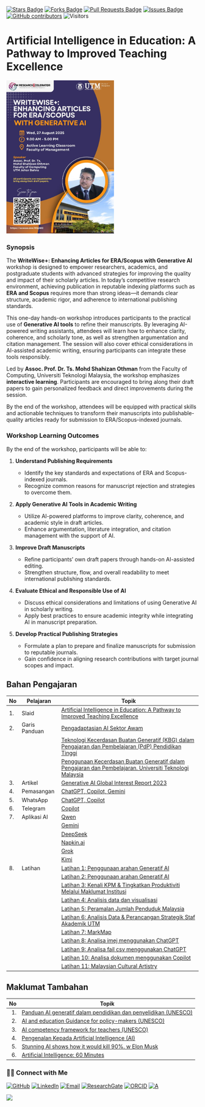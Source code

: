 <a href="https://github.com/drshahizan/short-course/stargazers"><img src="https://img.shields.io/github/stars/drshahizan/short-course" alt="Stars Badge"/></a>
<a href="https://github.com/drshahizan/short-course/network/members"><img src="https://img.shields.io/github/forks/drshahizan/short-course" alt="Forks Badge"/></a>
<a href="https://github.com/drshahizan/short-course/pulls"><img src="https://img.shields.io/github/issues-pr/drshahizan/short-course" alt="Pull Requests Badge"/></a>
<a href="https://github.com/drshahizan/short-course"><img src="https://img.shields.io/github/issues/drshahizan/short-course" alt="Issues Badge"/></a>
<a href="https://github.com/drshahizan/short-course/graphs/contributors"><img alt="GitHub contributors" src="https://img.shields.io/github/contributors/drshahizan/short-course?color=2b9348"></a>
![Visitors](https://api.visitorbadge.io/api/visitors?path=https%3A%2F%2Fgithub.com%2Fdrshahizan%2Fshort-course&labelColor=%23d9e3f0&countColor=%23697689&style=flat)


# Artificial Intelligence in Education: A Pathway to Improved Teaching Excellence

 <img src="https://github.com/drshahizan/short-course/blob/main/workshop/25writewise/images/writewise.jpeg" alt="Shahizan SLR"  height="400">


### **Synopsis**

The **WriteWise+: Enhancing Articles for ERA/Scopus with Generative AI** workshop is designed to empower researchers, academics, and postgraduate students with advanced strategies for improving the quality and impact of their scholarly articles. In today’s competitive research environment, achieving publication in reputable indexing platforms such as **ERA and Scopus** requires more than strong ideas—it demands clear structure, academic rigor, and adherence to international publishing standards.

This one-day hands-on workshop introduces participants to the practical use of **Generative AI tools** to refine their manuscripts. By leveraging AI-powered writing assistants, attendees will learn how to enhance clarity, coherence, and scholarly tone, as well as strengthen argumentation and citation management. The session will also cover ethical considerations in AI-assisted academic writing, ensuring participants can integrate these tools responsibly.

Led by **Assoc. Prof. Dr. Ts. Mohd Shahizan Othman** from the Faculty of Computing, Universiti Teknologi Malaysia, the workshop emphasizes **interactive learning**. Participants are encouraged to bring along their draft papers to gain personalized feedback and direct improvements during the session.

By the end of the workshop, attendees will be equipped with practical skills and actionable techniques to transform their manuscripts into publishable-quality articles ready for submission to ERA/Scopus-indexed journals.


### **Workshop Learning Outcomes**

By the end of the workshop, participants will be able to:

1. **Understand Publishing Requirements**

   * Identify the key standards and expectations of ERA and Scopus-indexed journals.
   * Recognize common reasons for manuscript rejection and strategies to overcome them.

2. **Apply Generative AI Tools in Academic Writing**

   * Utilize AI-powered platforms to improve clarity, coherence, and academic style in draft articles.
   * Enhance argumentation, literature integration, and citation management with the support of AI.

3. **Improve Draft Manuscripts**

   * Refine participants’ own draft papers through hands-on AI-assisted editing.
   * Strengthen structure, flow, and overall readability to meet international publishing standards.

4. **Evaluate Ethical and Responsible Use of AI**

   * Discuss ethical considerations and limitations of using Generative AI in scholarly writing.
   * Apply best practices to ensure academic integrity while integrating AI in manuscript preparation.

5. **Develop Practical Publishing Strategies**

   * Formulate a plan to prepare and finalize manuscripts for submission to reputable journals.
   * Gain confidence in aligning research contributions with target journal scopes and impact.

## Bahan Pengajaran

| No | Pelajaran | Topik |
|--------|---------|---------|
| 1.| Slaid |[Artificial Intelligence in Education: A Pathway to Improved Teaching Excellence](https://liveutm-my.sharepoint.com/:b:/g/personal/shahizan_live_utm_my/EQrmWYJf7c5EtHJiHOrx6B4BiYKmSssyZ3NEadLpitqRZQ?e=H5a20N)|
| 2.|Garis Panduan|[Pengadaptasian AI Sektor Awam](https://www.jdn.gov.my/garis-panduan-pengadaptasian-ai-sektor-awam/)|
| ||[Teknologi Kecerdasan Buatan Generatif (KBG) dalam Pengajaran dan Pembelajaran (PdP) Pendidikan Tinggi](https://cdex-apps.utm.my/files/meipta/GARIS_PANDUAN_PENGGUNAAN_AI.pdf)|
| ||[Penggunaan Kecerdasan Buatan Generatif dalam Pengajaran dan Pembelajaran. Universiti Teknologi Malaysia](https://cdex-apps.utm.my/files/guidelines/GP-KBG-PP-Terkini-1.pdf)|
| 3.| Artikel |[Generative AI Global Interest Report 2023](https://www.electronicshub.org/generative-ai-global-interest-report-2023/)|
| 4. | Pemasangan |[ChatGPT, Copilot, Gemini](./materials/signin.md)|
| 5. | WhatsApp |[ChatGPT, Copilot](./materials/wa-chatgpt.md)|
| 6. | Telegram |[Copilot](./materials/telegram.md)|
| 7. | Aplikasi AI |[Qwen](./materials/qwen.md)|
|  |  |[Gemini](https://gemini.google.com/app)|
|  |  |[DeepSeek](./materials/deepseek.md)|
|  |  |[Napkin.ai](./materials/napkin.md)|
|  |  |[Grok](./materials/grok.md)|
|  |  |[Kimi](./materials/kimi.md)|
|8.  | Latihan | [Latihan 1: Penggunaan arahan Generatif AI](https://github.com/drshahizan/ai-tools/blob/main/materials/untw/fungsi.md)|
|  |  | [Latihan 2: Penggunaan arahan Generatif AI](./materials/latihan2.md)|
|  |  | [Latihan 3: Kenali KPM & Tingkatkan Produktiviti Melalui Maklumat Institusi](./materials/latihan3.md)|
|  |  | [Latihan 4: Analisis data dan visualisasi](./materials/latihan4.md)|
|  |  | [Latihan 5: Peramalan Jumlah Penduduk Malaysia](./materials/latihan5.md)|
|  |  | [Latihan 6: Analisis Data & Perancangan Strategik Staf Akademik UTM](./materials/latihan6.md)|
|  |  | [Latihan 7: MarkMap](https://github.com/drshahizan/ai-tools/blob/main/materials/pimpin/markmap.md)|
|  |  | [Latihan 8: Analisa imej menggunakan ChatGPT](https://github.com/drshahizan/ai-tools/blob/main/materials/untw/dokumen_untw.md)|
|  |  | [Latihan 9: Analisa fail csv menggunakan ChatGPT](https://github.com/drshahizan/ai-tools/blob/main/materials/untw/dokumen_chatgpt.md)|
|  |  | [Latihan 10: Analisa dokumen menggunakan Copilot](https://github.com/drshahizan/ai-tools/blob/main/materials/untw/dokumen_copilot.md)|
|  |  | [Latihan 11: Malaysian Cultural Artistry](https://github.com/drshahizan/Generative-AI-Playground/blob/main/materials/drawing.md) |

## Maklumat Tambahan

| No | Topik |
|--------:|---------|
|1.|[Panduan AI generatif dalam pendidikan dan penyelidikan (UNESCO)](https://github.com/drshahizan/short-course/blob/main/workshop/25skkulai/materials/390836may.pdf)|
|2.|[AI and education Guidance for policy-makers (UNESCO)](https://github.com/drshahizan/short-course/blob/main/workshop/25skkulai/materials/391104eng.pdf)|
|3.|[AI competency framework for teachers (UNESCO)](https://github.com/drshahizan/short-course/blob/main/workshop/25skkulai/materials/376709eng.pdf)|
|4.|[Pengenalan Kepada Artificial Intelligence (AI)](https://youtu.be/kms0WrEbs0Q?si=woVk00RDgFNC5rBd)|
|5.|[Stunning AI shows how it would kill 90%. w Elon Musk](https://youtu.be/J6Mdq3n6kgk?si=4G0k5-WNH55pBMhw)|
|6.|[Artificial Intelligence: 60 Minutes ](https://youtu.be/aZ5EsdnpLMI?si=3aEFdMyTnOWZTuCZ)|

### 🙌🏻 Connect with Me
<p align="left">
    <a href="https://github.com/drshahizan" target="_blank"><img alt="GitHub" src="https://img.shields.io/badge/-@drshahizan-181717?style=flat-square&logo=GitHub&logoColor=white"></a>
    <a href="https://www.linkedin.com/in/drshahizan" target="_blank"><img alt="LinkedIn" src="https://img.shields.io/badge/-drshahizan-blue?style=flat-square&logo=Linkedin&logoColor=white&link=https://www.linkedin.com/in/drshahizan/"></a>
    <a href="mailto:shahizan@utm.my" target="_blank"><img alt="Email" src="https://img.shields.io/badge/-shahizan@utm.my-c14438?style=flat-square&logo=Gmail&logoColor=white&link=mailto:shahizan@utm.my.com"></a>
    <a href="https://www.researchgate.net/profile/Mohd-Othman-28" target="_blank"><img alt="ResearchGate" src="https://img.shields.io/badge/-ResearchGate-00CCBB?style=flat-square&logo=ResearchGate&logoColor=white"></a>
    <a href="https://orcid.org/0000-0003-4261-1873" target="_blank"><img alt="ORCID" src="https://img.shields.io/badge/-ORCID-A6CE39?style=flat-square&logo=ORCID&logoColor=white"></a> 
 <a href="https://visitorbadge.io/status?path=https%3A%2F%2Fgithub.com%2Fdrshahizan" target="_blank"><img alt="A" src="https://api.visitorbadge.io/api/visitors?path=https%3A%2F%2Fgithub.com%2Fdrshahizan&labelColor=%23697689&countColor=%23555555&style=plastic"></a>
 
![](https://hit.yhype.me/github/profile?user_id=81284918)
</p>

